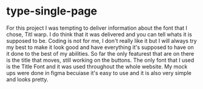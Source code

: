 # type-single-page

For this project I was tempting to deliver information about the font that I chose, Titl warp. I do think that it was delivered and you can tell whats it is supposed to be. Coding is not for me, I don't really like it but I will always try my best to make it look good and have everything it's supposed to have on it done to the best of my abilities. So far the only featurest that are on there is the title that moves, still working on the buttons. The only font that I used is the Title Font and it was used throughout the whole website. My mock ups were done in figma becuiase it's easy to use and it is also very simple and looks pretty.
